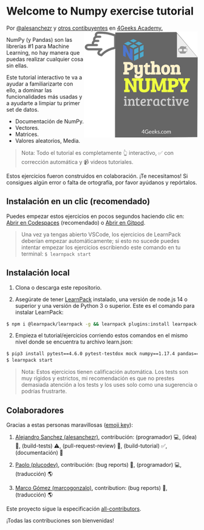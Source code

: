 <!-- hide -->
# Welcome to Numpy exercise tutorial

Por <a href="https://twitter.com/alesanchezr">@alesanchezr</a> y <a href="https://github.com/4geeksacademy/numpy-tutorial-exercises/graphs/contributors">otros contibuyentes</a> en <a href="http://4geeksacademy.com/">4Geeks Academy.</a><a href="https://www.4geeksacademy.com"><img height="280" align="right" src="https://github.com/4geeksacademy/numpy-tutorial-exercises/blob/master/.learn/assets/numpy-badge.png?raw=true"></a>
<!-- endhide -->

NumPy (y Pandas) son las librerías #1 para Machine Learning, no hay manera que puedas realizar cualquier cosa sin ellas.

Este tutorial interactivo te va a ayudar a familiarizarte con ello, a dominar las funcionalidades más usadas y a ayudarte a limpiar tu primer set de datos. 

- Documentación de NumPy.
- Vectores.
- Matrices.
- Valores aleatorios, Media.

> Nota: Todo el tutorial es completamente 👆 interactivo, ✅ con corrección automática y 📹 videos tutoriales.

Estos ejercicios fueron construidos en colaboración. ¡Te necesitamos! Si consigues algún error o falta de ortografía, por favor ayúdanos y repórtalos.

<!-- hide -->
## Instalación en un clic (recomendado)

Puedes empezar estos ejercicios en pocos segundos haciendo clic en: [Abrir en Codespaces](https://codespaces.new/?repo=4GeeksAcademy/numpy-tutorial-exercises) (recomendado) o [Abrir en Gitpod](https://gitpod.io#https://github.com/4GeeksAcademy/numpy-tutorial-exercises.git).

> Una vez ya tengas abierto VSCode, los ejercicios de LearnPack deberían empezar automáticamente; si esto no sucede puedes intentar empezar los ejercicios escribiendo este comando en tu terminal: `$ learnpack start`


## Instalación local

1. Clona o descarga este repositorio.

2. Asegúrate de tener [LearnPack](https://learnpack.co) instalado, una versión de node.js 14 o superior y una versión de Python 3 o superior. Este es el comando para instalar LearnPack:

```bash
$ npm i @learnpack/learnpack -g && learnpack plugins:install learnpack-python
```

2. Empieza el tutorial/ejercicios corriendo estos comandos en el mismo nivel donde se encuentra tu archivo learn.json:

```bash
$ pip3 install pytest==4.6.0 pytest-testdox mock numpy==1.17.4 pandas==0.25.3
$ learnpack start
```

> Nota: Estos ejercicios tienen calificación automática. Los tests son muy rígidos y estrictos, mi recomendación es que no prestes demasiada atención a los tests y los uses solo como una sugerencia o podrías frustrarte.

<!-- endhide -->

 ## Colaboradores
 
Gracias a estas personas maravillosas ([emoji key](https://github.com/kentcdodds/all-contributors#emoji-key)):

1. [Alejandro Sanchez (alesanchezr)](https://github.com/alesanchezr), contribución: (programador) 💻, (idea) 🤔, (build-tests) ⚠️, (pull-request-review) 👀, (build-tutorial) ✅, (documentación) 📖

2. [Paolo (plucodev)](https://github.com/plucodev), contribución: (bug reports) 🐛, (programador) 💻, (traducción) 🌎

3. [Marco Gómez (marcogonzalo)](https://github.com/marcogonzalo), contribution: (bug reports) 🐛, (traducción) 🌎

Este proyecto sigue la especificación [all-contributors](https://github.com/kentcdodds/all-contributors).

 ¡Todas las contribuciones son bienvenidas!
